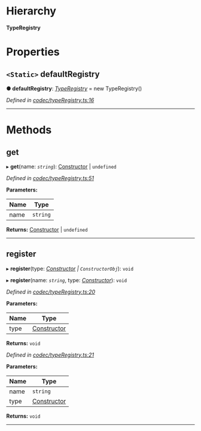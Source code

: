 

# Hierarchy

**TypeRegistry**

# Properties

<a id="defaultregistry"></a>

## `<Static>` defaultRegistry

**● defaultRegistry**: *[TypeRegistry](_codec_typeregistry_.typeregistry.md)* =  new TypeRegistry()

*Defined in [codec/typeRegistry.ts:16](https://github.com/polkadot-js/api/blob/e798df9/packages/types/src/codec/typeRegistry.ts#L16)*

___

# Methods

<a id="get"></a>

##  get

▸ **get**(name: *`string`*): [Constructor](../modules/_types_.md#constructor) | `undefined`

*Defined in [codec/typeRegistry.ts:51](https://github.com/polkadot-js/api/blob/e798df9/packages/types/src/codec/typeRegistry.ts#L51)*

**Parameters:**

| Name | Type |
| ------ | ------ |
| name | `string` |

**Returns:** [Constructor](../modules/_types_.md#constructor) | `undefined`

___
<a id="register"></a>

##  register

▸ **register**(type: *[Constructor](../modules/_types_.md#constructor) | `ConstructorObj`*): `void`

▸ **register**(name: *`string`*, type: *[Constructor](../modules/_types_.md#constructor)*): `void`

*Defined in [codec/typeRegistry.ts:20](https://github.com/polkadot-js/api/blob/e798df9/packages/types/src/codec/typeRegistry.ts#L20)*

**Parameters:**

| Name | Type |
| ------ | ------ |
| type | [Constructor](../modules/_types_.md#constructor) | `ConstructorObj` |

**Returns:** `void`

*Defined in [codec/typeRegistry.ts:21](https://github.com/polkadot-js/api/blob/e798df9/packages/types/src/codec/typeRegistry.ts#L21)*

**Parameters:**

| Name | Type |
| ------ | ------ |
| name | `string` |
| type | [Constructor](../modules/_types_.md#constructor) |

**Returns:** `void`

___


